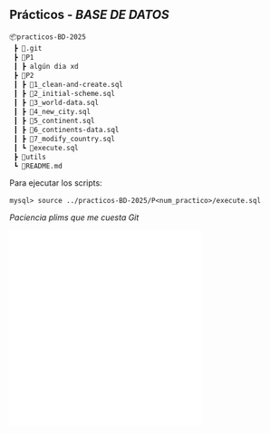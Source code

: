 
## **Prácticos** - *BASE DE DATOS*

```
📦practicos-BD-2025
 ┣ 📂.git
 ┣ 📂P1
 ┃ ┣ algún dia xd
 ┣ 📂P2
 ┃ ┣ 📜1_clean-and-create.sql
 ┃ ┣ 📜2_initial-scheme.sql
 ┃ ┣ 📜3_world-data.sql
 ┃ ┣ 📜4_new_city.sql
 ┃ ┣ 📜5_continent.sql
 ┃ ┣ 📜6_continents-data.sql
 ┃ ┣ 📜7_modify_country.sql
 ┃ ┗ 📜execute.sql
 ┣ 📂utils
 ┗ 📜README.md
 ```

 Para ejecutar los scripts:
 ```
 mysql> source ../practicos-BD-2025/P<num_practico>/execute.sql
 ```

*Paciencia plims que me cuesta Git*

![miau](/utils/kitty.png)